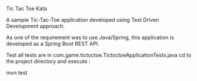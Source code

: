 Tic Tac Toe Kata

A sample Tic-Tac-Toe application developed using Test Driven Development approach.

As one of the requirement was to use Java/Spring, this application is developed as a Spring Boot REST API.

Test
all tests are in com.game.tictoctoe.TictoctoeApplicationTests.java
cd to the project directory and execute :

mvn test